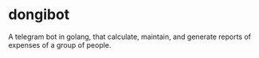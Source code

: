 # dongibot
A telegram bot in golang, that calculate, maintain, and generate reports of expenses of a group of people.
